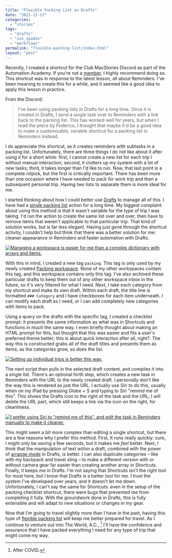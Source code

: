 ```yaml
---
title: "Flexible Packing List in Drafts"
date: "2021-11-17"
categories: 
  - "stories"
tags: 
  - "drafts"
  - "ios_ipados"
  - "workflows"
permalink: "flexible-packing-list/index.html"
layout: "post"
---
```


Recently, I created a shortcut for the Club MacStories Discord as part of the Automation Academy. If you're not a [member](https://club.macstories.net/), I highly recommend doing so. This shortcut was in response to the latest lesson, all about Reminders. I've been meaning to create this for a while, and it seemed like a good idea to apply this lesson in practice.

From the Discord:

> I've been using packing lists in Drafts for a long time. Once it is created in Drafts, I send a single task over to Reminders with a link back to the packing list. This has worked well for years, but when I read the piece by Federico, I thought that maybe it'd be a good idea to make a customizable, variable shortcut for a packing list in Reminders instead.

I do appreciate this shortcut, as it creates reminders with subtasks in a packing list. Unfortunately, there are three things I do not like about it after using it for a short while: first, I cannot create a new list for each trip I without manual interaction; second, it clutters up my system with a lot of new tasks; third, it takes longer than I'd like to run. Now, that last point is a complete nitpick, but the first is critically important. There has been more than one occasion where I have needed to pack for work trip and then a subsequent personal trip. Having two lists to separate them is more ideal for me.

I started thinking about how I could better use [Drafts](https://itunes.apple.com/us/app/drafts-capture-act/id1236254471?mt=8&uo=4&at=1001l4VZ) to manage all of this. I have had a [single packing list](https://www.nahumck.me/making-2do-lists-better/) action for a long time. My biggest complaint about using this method is that it wasn't variable for the type of trip I was taking. I'd run the action to create the same list over and over, then have to remove items that weren't applicable to that particular trip. That kind of solution works, but is far less elegant. Having just gone through the shortcut activity, I couldn't help but think that there was a better solution for me: cleaner appearance in Reminders and faster automation with Drafts.

[![](/images/Packing-Lists-in-Drafts-vs-Shortcuts-1024x788.png "Managing a workspace is easier for me than a complex dictionary with arrays and items.")](https://www.nahumck.me/wp-content/uploads/2021/11/Packing-Lists-in-Drafts-vs-Shortcuts.png)

With this in mind, I created a new tag `packing`. This tag is only used by my newly created [Packing workspace](https://actions.getdrafts.com/w/1sV). None of my other workspaces contain this tag, and this workspace contains only this tag. I've also archived these particular drafts to keep them out of any other workspace inbox in the future, so it's very filtered for what I need. Next, I take each category from my shortcut and make its own draft. Within each draft, the title line is formatted `### Category` and I have checkboxes for each item underneath. I can modify each draft as I need, or I can add completely new categories with items to pack.

Using a query on the drafts with the specific tag, I created a checklist prompt: it presents the same information as what was in Shortcuts and functions in much the same way. I even briefly thought about making an HTML prompt for this, but thought that this was easier and fits a user's preferred theme better; this is about quick interaction after all, right?. The way this is constructed grabs all of the draft titles and presents them as items; as the categories grow, so does the list.

[![](/images/Variable-Packing-Lists-in-Drafts-1024x640.png "Setting up individual trips is better this way.")](https://www.nahumck.me/wp-content/uploads/2021/11/Variable-Packing-Lists-in-Drafts.png) 

The next script then pulls in the selected draft content, and compiles it into a single list. There's an optional forth step, which creates a new task in Reminders with the URL to the newly created draft. I personally don't like the way this is rendered as just the URL. I actually use Siri to do this, usually when on my iPad by pressing Globe + S and typing to Siri "remind me of this". This shows the Drafts icon to the right of the task and the URL; I will delete the URL part, which still keeps a link via the icon on the right, for cleanliness.

[![](/images/Drafts-Packing-List-Display-Options-in-Reminders-450x255.jpg "I prefer using Siri to \"remind me of this\", and edit the task in Reminders manually to make it cleaner.")](https://www.nahumck.me/wp-content/uploads/2021/11/Drafts-Packing-List-Display-Options-in-Reminders.jpg) 

This might seem a bit more complex than editing a single shortcut, but there are a few reasons why I prefer this method. First, It runs really quickly: sure, I might only be saving a few seconds, but it makes me _feel_ better. Next, I think that the manipulation of text within a draft, combined with the power of [arrange mode](https://www.nahumck.me/arrange-mode-in-drafts/) in Drafts, is better. I can also duplicate categories – like with my backpack and travel sling – to make a different version with or without camera gear far easier than creating another array in Shortcuts. Finally, it keeps me in Drafts. I'm not saying that Shortcuts isn't the right tool for most here, but I know that Drafts is a better tool for me. I trust the system I've developed over years, and it doesn't let me down. Unfortunately, I can't say the same for Shortcuts: even in the setup of the packing checklist shortcut, there were bugs that prevented me from completing it fully. With the groundwork done in Drafts, this is fully extensible and will adapt to new situations or changes in my gear.

Now that I'm going to travel slightly more than I have in the past, having this type of [flexible packing list](https://actions.getdrafts.com/a/1sT) will keep me better prepared for travel. As I continue to venture out into The World, A.C., [^covid] I'll have the confidence and assurance that I have packed everything I need for any type of trip that might come my way.

[^covid]: After COVID.
